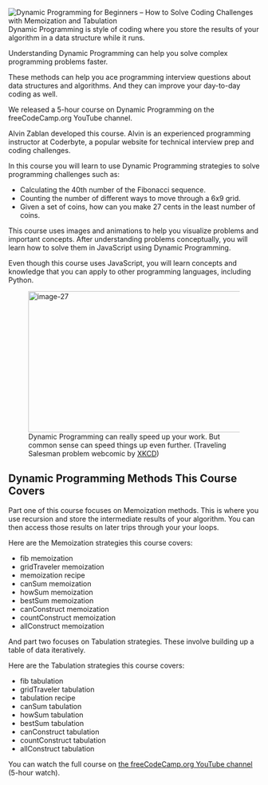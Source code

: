 <p><img onerror="this.style.display='none'" src="https://www.freecodecamp.org/news/content/images/size/w2000/2020/12/dynamicprogramming.png" alt="Dynamic Programming for Beginners – How to Solve Coding Challenges with Memoization and Tabulation"> Dynamic Programming is style of coding where you store the results of your algorithm in a data structure while it runs.</p>
<p>Understanding Dynamic Programming can help you solve complex programming problems faster.</p>
<p>These methods can help you ace programming interview questions about data structures and algorithms. And they can improve your day-to-day coding as well.</p>
<p>We released a 5-hour course on Dynamic Programming on the freeCodeCamp.org YouTube channel.</p>
<p>Alvin Zablan developed this course. Alvin is an experienced programming instructor at Coderbyte, a popular website for technical interview prep and coding challenges.</p>
<p>In this course you will learn to use Dynamic Programming strategies to solve programming challenges such as:</p>
<ul>
	<li>Calculating the 40th number of the Fibonacci sequence.</li>
	<li>Counting the number of different ways to move through a 6x9 grid.</li>
	<li>Given a set of coins, how can you make 27 cents in the least number of coins.</li>
</ul>
<p>This course uses images and animations to help you visualize problems and important concepts. After understanding problems conceptually, you will learn how to solve them in JavaScript using Dynamic Programming.</p>
<p>Even though this course uses JavaScript, you will learn concepts and knowledge that you can apply to other programming languages, including Python.</p>
<figure class="kg-card kg-image-card kg-card-hascaption">
	<img src="https://www.freecodecamp.org/news/content/images/2020/12/image-27.png" class="kg-image" alt="image-27" srcset="https://www.freecodecamp.org/news/content/images/size/w600/2020/12/image-27.png 600w, https://www.freecodecamp.org/news/content/images/2020/12/image-27.png 640w" width="640" height="283" loading="lazy">
	<figcaption>Dynamic Programming can really speed up your work. But common sense can speed things up even further. (Traveling Salesman problem webcomic by <a href="https://xkcd.com/399/">XKCD</a>)</figcaption>
</figure>
<h2 id="dynamic-programming-methods-this-course-covers">Dynamic Programming Methods This Course Covers</h2>
<p>Part one of this course focuses on Memoization methods. This is where you use recursion and store the intermediate results of your algorithm. You can then access those results on later trips through your your loops.</p>
<p>Here are the Memoization strategies this course covers:</p>
<ul>
	<li>fib memoization</li>
	<li>gridTraveler memoization</li>
	<li>memoization recipe</li>
	<li>canSum memoization</li>
	<li>howSum memoization</li>
	<li>bestSum memoization</li>
	<li>canConstruct memoization</li>
	<li>countConstruct memoization</li>
	<li>allConstruct memoization</li>
</ul>
<p>And part two focuses on Tabulation strategies. These involve building up a table of data iteratively.</p>
<p>Here are the Tabulation strategies this course covers:</p>
<ul>
	<li>fib tabulation</li>
	<li>gridTraveler tabulation</li>
	<li>tabulation recipe</li>
	<li>canSum tabulation</li>
	<li>howSum tabulation</li>
	<li>bestSum tabulation</li>
	<li>canConstruct tabulation</li>
	<li>countConstruct tabulation</li>
	<li>allConstruct tabulation</li>
</ul>
<p>You can watch the full course on <a href="https://www.youtube.com/watch?v=oBt53YbR9Kk">the freeCodeCamp.org YouTube channel</a> (5-hour watch).</p>
